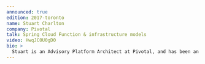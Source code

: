 ```yaml
---
announced: true
edition: 2017-toronto
name: Stuart Charlton
company: Pivotal
talk: Spring Cloud Function & infrastructure models
video: HwqJC0U0gD0
bio: >
  Stuart is an Advisory Platform Architect at Pivotal, and has been an international consultant in software architecture, REST, cloud computing, and data analytics for 20 years. Formerly he was the General Manager of IT Infrastructure & Operations at Canadian Pacific, and the CTO of Elastra, an early cloud computing startup.
---
```

